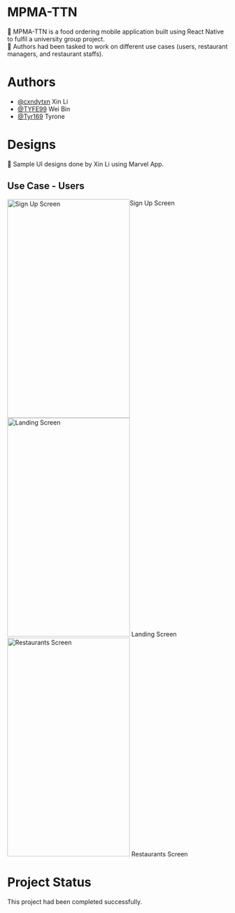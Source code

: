 # MPMA-TTN
:spaghetti: MPMA-TTN is a food ordering mobile application built using React Native to fulfil a university group project. <br />
:speech_balloon: Authors had been tasked to work on different use cases (users, restaurant managers, and restaurant staffs). 

# Authors
- [@cxndytxn](https://www.github.com/cxndytxn) Xin Li
- [@TYFE99](https://www.github.com/TYFE99) Wei Bin
- [@Tyr169](https://www.github.com/Tyr169) Tyrone

# Designs
:art: Sample UI designs done by Xin Li using Marvel App.

## Use Case - Users
<div style="display:flex;flex-direction:row;align-items:center>
  <div style="display:flex;flex-direction:row;justify-content:center;align-items:center>
    <img src="https://user-images.githubusercontent.com/72306553/229396060-9d89e97e-d585-4678-afe5-09d6015adf12.PNG" width="280" height="500" alt="Sign Up Screen" />
    <label>Sign Up Screen</label>
  </div>
  <span>
    <img src="https://user-images.githubusercontent.com/72306553/229395685-e0b4bd84-1c2c-4058-99d8-fae0b7d93557.PNG" width="280" height="500" alt="Landing Screen" />
    <label>Landing Screen</label>
  </span>
  <span>
    <img src="https://user-images.githubusercontent.com/72306553/229395799-5d65ec12-a1b3-4ce7-b461-b55f2e8a49fc.PNG" width="280" height="500" alt="Restaurants Screen" />
    <label>Restaurants Screen</label>
  </span>
</div>

# Project Status
This project had been completed successfully.
